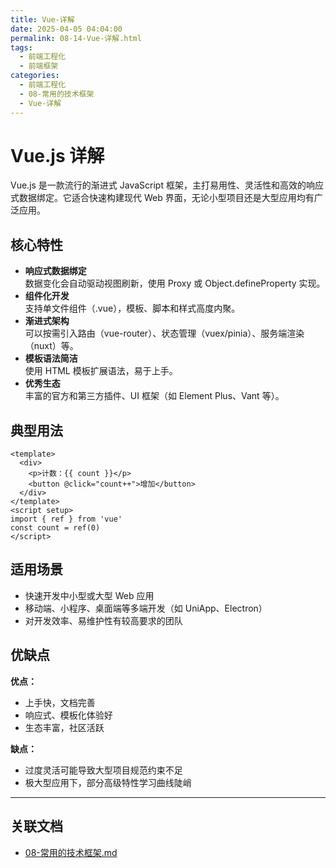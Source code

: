 ```yaml
---
title: Vue-详解
date: 2025-04-05 04:04:00
permalink: 08-14-Vue-详解.html
tags:
  - 前端工程化
  - 前端框架
categories:
  - 前端工程化
  - 08-常用的技术框架
  - Vue-详解
---
```


# Vue.js 详解

Vue.js 是一款流行的渐进式 JavaScript 框架，主打易用性、灵活性和高效的响应式数据绑定。它适合快速构建现代 Web 界面，无论小型项目还是大型应用均有广泛应用。

## 核心特性

- **响应式数据绑定**  
  数据变化会自动驱动视图刷新，使用 Proxy 或 Object.defineProperty 实现。
- **组件化开发**  
  支持单文件组件（.vue），模板、脚本和样式高度内聚。
- **渐进式架构**  
  可以按需引入路由（vue-router）、状态管理（vuex/pinia）、服务端渲染（nuxt）等。
- **模板语法简洁**  
  使用 HTML 模板扩展语法，易于上手。
- **优秀生态**  
  丰富的官方和第三方插件、UI 框架（如 Element Plus、Vant 等）。

## 典型用法

```vue
<template>
  <div>
    <p>计数：{{ count }}</p>
    <button @click="count++">增加</button>
  </div>
</template>
<script setup>
import { ref } from 'vue'
const count = ref(0)
</script>
```

## 适用场景

- 快速开发中小型或大型 Web 应用
- 移动端、小程序、桌面端等多端开发（如 UniApp、Electron）
- 对开发效率、易维护性有较高要求的团队

## 优缺点

**优点：**
- 上手快，文档完善
- 响应式、模板化体验好
- 生态丰富，社区活跃

**缺点：**
- 过度灵活可能导致大型项目规范约束不足
- 极大型应用下，部分高级特性学习曲线陡峭

---

## 关联文档

- [08-常用的技术框架.md](./08-常用的技术框架.md)